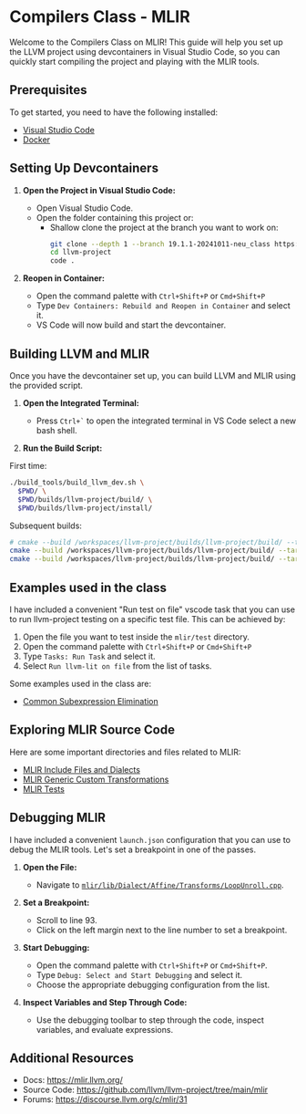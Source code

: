 # Compilers Class - MLIR

Welcome to the Compilers Class on MLIR! This guide will help you set up the LLVM project using devcontainers in Visual Studio Code, so you can quickly start compiling the project and playing with the MLIR tools.

## Prerequisites

To get started, you need to have the following installed:

- [Visual Studio Code](https://code.visualstudio.com/)
- [Docker](https://www.docker.com/)

## Setting Up Devcontainers

1. **Open the Project in Visual Studio Code:**
    - Open Visual Studio Code.
    - Open the folder containing this project or:
        - Shallow clone the project at the branch you want to work on:
            ```sh
            git clone --depth 1 --branch 19.1.1-20241011-neu_class https://github.com/agostini01/llvm-project.git
            cd llvm-project
            code .
            ```

2. **Reopen in Container:**
    - Open the command palette with `Ctrl+Shift+P` or `Cmd+Shift+P`
    - Type `Dev Containers: Rebuild and Reopen in Container` and select it.
    - VS Code will now build and start the devcontainer.

## Building LLVM and MLIR

Once you have the devcontainer set up, you can build LLVM and MLIR using the provided script.

1. **Open the Integrated Terminal:**
    - Press `` Ctrl+` `` to open the integrated terminal in VS Code select a new bash shell.

2. **Run the Build Script:**

First time:

```bash
./build_tools/build_llvm_dev.sh \
  $PWD/ \
  $PWD/builds/llvm-project/build/ \
  $PWD/builds/llvm-project/install/
```

Subsequent builds:


```bash
# cmake --build /workspaces/llvm-project/builds/llvm-project/build/ --target <desired_target_list>
cmake --build /workspaces/llvm-project/builds/llvm-project/build/ --target check-mlir # compile and run tests
cmake --build /workspaces/llvm-project/builds/llvm-project/build/ --target opt mlir-opt mlir-translate mlir-cpu-runner install # install 
```


## Examples used in the class

I have included a convenient "Run test on file" vscode task that you can use to
run llvm-project testing on a specific test file.  This can be achieved by:

1. Open the file you want to test inside the `mlir/test` directory.
2. Open the command palette with `Ctrl+Shift+P` or `Cmd+Shift+P`
3. Type `Tasks: Run Task` and select it.
4. Select `Run llvm-lit on file` from the list of tasks.

Some examples used in the class are:

- [Common Subexpression Elimination](mlir/test/CompilersLectureFall2024/cse.mlir)

## Exploring MLIR Source Code

Here are some important directories and files related to MLIR:

- [MLIR Include Files and Dialects](mlir/include/mlir/Dialect/)
- [MLIR Generic Custom Transformations](mlir/lib/Transforms/)
- [MLIR Tests](mlir/test)


## Debugging MLIR

I have included a convenient `launch.json` configuration that you can use to
debug the MLIR tools.  Let's set a breakpoint in one of the passes.

1. **Open the File:**
    - Navigate to [`mlir/lib/Dialect/Affine/Transforms/LoopUnroll.cpp`](mlir/lib/Dialect/Affine/Transforms/LoopUnroll.cpp#L93).
2. **Set a Breakpoint:**
    - Scroll to line 93.
    - Click on the left margin next to the line number to set a breakpoint.
3. **Start Debugging:**
    - Open the command palette with `Ctrl+Shift+P` or `Cmd+Shift+P`.
    - Type `Debug: Select and Start Debugging` and select it.
    - Choose the appropriate debugging configuration from the list.

4. **Inspect Variables and Step Through Code:**
    - Use the debugging toolbar to step through the code, inspect variables, and evaluate expressions.

## Additional Resources

- Docs: https://mlir.llvm.org/
- Source Code: https://github.com/llvm/llvm-project/tree/main/mlir
- Forums: https://discourse.llvm.org/c/mlir/31
